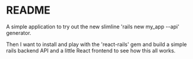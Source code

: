 # README

A simple application to try out the new slimline 'rails new my_app --api' generator.

Then I want to install and play with the 'react-rails' gem and build a simple rails backend API and a little React frontend to see how this all works.  
